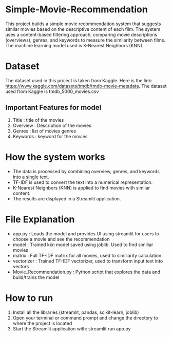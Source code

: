 # Simple-Movie-Recommendation
This project builds a simple movie recommendation system that suggests similar movies based on the descriptive content of each film. The system uses a content-based filtering approach, comparing movie descriptions (overviews), genres, and keywords to measure the similarity between films. The machine learning model used is K-Nearest Neighbors (KNN).

# Dataset
The dataset used in this project is taken from Kaggle. Here is the link: https://www.kaggle.com/datasets/tmdb/tmdb-movie-metadata.
The dataset used from Kaggle is tmdb_5000_movies.csv
## Important Features for model
1. Title : title of the movies
2. Overview : Description of the movies
3. Genres : list of movies genres
4. Keywords : keyword for the movies

# How the system works
- The data is processed by combining overview, genres, and keywords into a single text.
- TF-IDF is used to convert the text into a numerical representation.
- K-Nearest Neighbors (KNN) is applied to find movies with similar content.
- The results are displayed in a Streamlit application.

# File Explanation
- app.py : Loads the model and provides UI using streamlit for users to choose a movie and see the recommendation
- model : Trained kkn model saved using joblib. Used to find similiar movies
- matrix : Full TF-IDF matrix for all movies, used to similiarity calculation
- vectorizer : Trained TF-IDF vectorizer, used to transform input text into vectors
- Movie_Recommendation.py : Python script that explores the data and build/trains the model 

# How to run
1. Install all the libraries (streamlit, pandas, scikit-learn, joblib)
2. Open your terminal or command prompt and change the directory to where the project is located
3. Start the Streamlit application with: streamlit run app.py 

